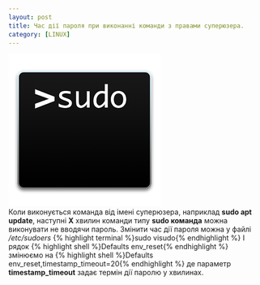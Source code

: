 ```yaml
---
layout: post
title: Час дії пароля при виконанні команди з правами суперюзера.
category: [LINUX]
---
```

![sudo logo](/media/sudo.png?style=head)  
Коли виконується команда від імені суперюзера, наприклад **sudo apt update**, наступні **Х** хвилин команди типу **sudo команда** можна виконувати не вводячи пароль.<!--more--> Змінити час дії пароля можна у файлі */etc/sudoers*
    {% highlight terminal %}sudo visudo{% endhighlight %}
І рядок
  {% highlight shell %}Defaults        env_reset{% endhighlight %}
змінюємо на
  {% highlight shell %}Defaults        env_reset,timestamp_timeout=20{% endhighlight %}
де параметр **timestamp_timeout** задає термін дії паролю у хвилинах.
